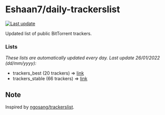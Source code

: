 
# Eshaan7/daily-trackerslist 

[![Last update](https://img.shields.io/badge/Last%20update-26/01/2022-blue.svg)](#)

Updated list of public BitTorrent trackers.

### Lists
*These lists are automatically updated every day. Last update 26/01/2022 (_dd/mm/yyyy_):*

* trackers_best (20 trackers) => [link](https://raw.githubusercontent.com/eshaan7/daily-trackerslist/master/trackers_best.txt)
* trackers_stable (66 trackers) => [link](https://raw.githubusercontent.com/eshaan7/daily-trackerslist/master/trackers_stable.txt)

## Note

Inspired by [ngosang/trackerslist](https://github.com/ngosang/trackerslist).
